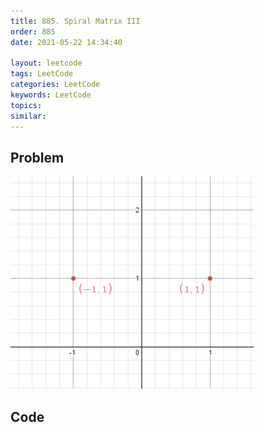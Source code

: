 ```yaml
---
title: 885. Spiral Matrix III
order: 885
date: 2021-05-22 14:34:40

layout: leetcode
tags: LeetCode
categories: LeetCode
keywords: LeetCode
topics:
similar:
---
```


## Problem

![image tooltip here](./assets/356-1.png)

## Code

```java

```
